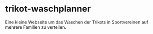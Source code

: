 # trikot-waschplanner
Eine kleine Webseite um das Waschen der Trikots in Sportvereinen auf mehrere Familien zu verteilen.
